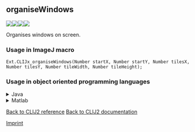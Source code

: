 ## organiseWindows
<img src="images/mini_empty_logo.png"/><img src="images/mini_empty_logo.png"/><img src="images/mini_clijx_logo.png"/><img src="images/mini_empty_logo.png"/>

Organises windows on screen.

### Usage in ImageJ macro
```
Ext.CLIJx_organiseWindows(Number startX, Number startY, Number tilesX, Number tilesY, Number tileWidth, Number tileHeight);
```


### Usage in object oriented programming languages



<details>

<summary>
Java
</summary>
<pre class="highlight">// init CLIJ and GPU
import net.haesleinhuepf.clijx.CLIJx;
import net.haesleinhuepf.clij.clearcl.ClearCLBuffer;
CLIJx clijx = CLIJx.getInstance();

// get input parameters
int startX = 10;
int startY = 20;
int tilesX = 30;
int tilesY = 40;
int tileWidth = 50;
int tileHeight = 60;
</pre>

<pre class="highlight">
// Execute operation on GPU
clijx.organiseWindows(startX, startY, tilesX, tilesY, tileWidth, tileHeight);
</pre>

<pre class="highlight">
// show result

// cleanup memory on GPU
</pre>

</details>



<details>

<summary>
Matlab
</summary>
<pre class="highlight">% init CLIJ and GPU
clijx = init_clatlabx();

% get input parameters
startX = 10;
startY = 20;
tilesX = 30;
tilesY = 40;
tileWidth = 50;
tileHeight = 60;
</pre>

<pre class="highlight">
% Execute operation on GPU
clijx.organiseWindows(startX, startY, tilesX, tilesY, tileWidth, tileHeight);
</pre>

<pre class="highlight">
% show result

% cleanup memory on GPU
</pre>

</details>



[Back to CLIJ2 reference](https://clij.github.io/clij2-docs/reference)
[Back to CLIJ2 documentation](https://clij.github.io/clij2-docs)

[Imprint](https://clij.github.io/imprint)
